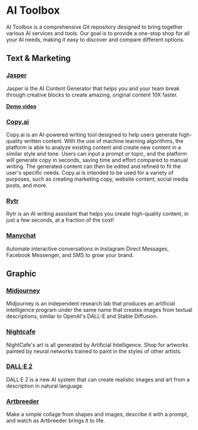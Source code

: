 # AI Toolbox

AI Toolbox is a comprehensive Git repository designed to bring together various AI services and tools. Our goal is to provide a one-stop shop for all your AI needs, making it easy to discover and compare different options. 

## Text & Marketing

### [Jasper](https://www.jasper.ai/)

Jasper is the AI Content Generator that helps you and your team break through creative blocks to create amazing, original content 10X faster.

[**Demo video**](https://www.loom.com/share/a4cd0370184a47f4ae9c1e3738e50e5d)

### [Copy.ai](https://www.copy.ai)

Copy.ai is an AI-powered writing tool designed to help users generate high-quality written content. With the use of machine learning algorithms, the platform is able to analyze existing content and create new content in a similar style and tone. Users can input a prompt or topic, and the platform will generate copy in seconds, saving time and effort compared to manual writing. The generated content can then be edited and refined to fit the user's specific needs. Copy.ai is intended to be used for a variety of purposes, such as creating marketing copy, website content, social media posts, and more.

### [Rytr](https://rytr.me)

Rytr is an AI writing assistant that helps you create high-quality content, in just a few seconds, at a fraction of the cost!

### [Manychat](https://manychat.com/)

Automate interactive conversations in Instagram Direct Messages, Facebook Messenger, and SMS to grow your brand.

## Graphic

### [Midjourney](https://www.midjourney.com)

Midjourney is an independent research lab that produces an artificial intelligence program under the same name that creates images from textual descriptions, similar to OpenAI's DALL-E and Stable Diffusion.

### [Nightcafe](https://nightcafe.studio)

NightCafe's art is all generated by Artificial Intelligence. Shop for artworks painted by neural networks trained to paint in the styles of other artists.

### [DALL·E 2](https://openai.com/dall-e-2)

DALL·E 2 is a new AI system that can create realistic images and art from a description in natural language.

### [Artbreeder](https://www.artbreeder.com)

Make a simple collage from shapes and images, describe it with a prompt, and watch as Artbreeder brings it to life.